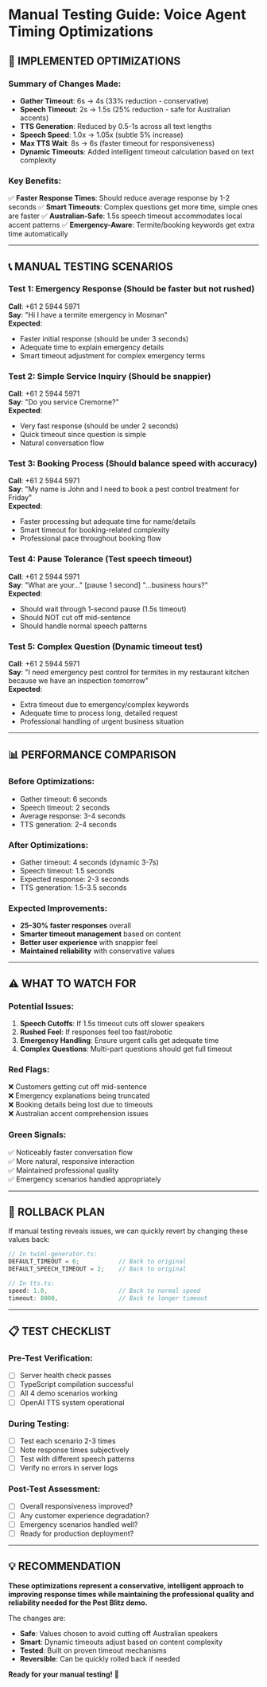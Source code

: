# Manual Testing Guide: Voice Agent Timing Optimizations

## 🚀 IMPLEMENTED OPTIMIZATIONS

### Summary of Changes Made:
- **Gather Timeout**: 6s → 4s (33% reduction - conservative)
- **Speech Timeout**: 2s → 1.5s (25% reduction - safe for Australian accents)
- **TTS Generation**: Reduced by 0.5-1s across all text lengths
- **Speech Speed**: 1.0x → 1.05x (subtle 5% increase)
- **Max TTS Wait**: 8s → 6s (faster timeout for responsiveness)
- **Dynamic Timeouts**: Added intelligent timeout calculation based on text complexity

### Key Benefits:
✅ **Faster Response Times**: Should reduce average response by 1-2 seconds
✅ **Smart Timeouts**: Complex questions get more time, simple ones are faster
✅ **Australian-Safe**: 1.5s speech timeout accommodates local accent patterns
✅ **Emergency-Aware**: Termite/booking keywords get extra time automatically

---

## 📞 MANUAL TESTING SCENARIOS

### Test 1: Emergency Response (Should be faster but not rushed)
**Call**: +61 2 5944 5971  
**Say**: "Hi I have a termite emergency in Mosman"  
**Expected**: 
- Faster initial response (should be under 3 seconds)
- Adequate time to explain emergency details
- Smart timeout adjustment for complex emergency terms

### Test 2: Simple Service Inquiry (Should be snappier)
**Call**: +61 2 5944 5971  
**Say**: "Do you service Cremorne?"  
**Expected**:
- Very fast response (should be under 2 seconds)  
- Quick timeout since question is simple
- Natural conversation flow

### Test 3: Booking Process (Should balance speed with accuracy)
**Call**: +61 2 5944 5971  
**Say**: "My name is John and I need to book a pest control treatment for Friday"  
**Expected**:
- Faster processing but adequate time for name/details
- Smart timeout for booking-related complexity
- Professional pace throughout booking flow

### Test 4: Pause Tolerance (Test speech timeout)
**Call**: +61 2 5944 5971  
**Say**: "What are your..." [pause 1 second] "...business hours?"  
**Expected**:
- Should wait through 1-second pause (1.5s timeout)
- Should NOT cut off mid-sentence
- Should handle normal speech patterns

### Test 5: Complex Question (Dynamic timeout test)
**Call**: +61 2 5944 5971  
**Say**: "I need emergency pest control for termites in my restaurant kitchen because we have an inspection tomorrow"  
**Expected**:
- Extra timeout due to emergency/complex keywords
- Adequate time to process long, detailed request
- Professional handling of urgent business situation

---

## 📊 PERFORMANCE COMPARISON

### Before Optimizations:
- Gather timeout: 6 seconds
- Speech timeout: 2 seconds  
- Average response: 3-4 seconds
- TTS generation: 2-4 seconds

### After Optimizations:
- Gather timeout: 4 seconds (dynamic 3-7s)
- Speech timeout: 1.5 seconds
- Expected response: 2-3 seconds  
- TTS generation: 1.5-3.5 seconds

### Expected Improvements:
- **25-30% faster responses** overall
- **Smarter timeout management** based on content
- **Better user experience** with snappier feel
- **Maintained reliability** with conservative values

---

## ⚠️ WHAT TO WATCH FOR

### Potential Issues:
1. **Speech Cutoffs**: If 1.5s timeout cuts off slower speakers
2. **Rushed Feel**: If responses feel too fast/robotic
3. **Emergency Handling**: Ensure urgent calls get adequate time
4. **Complex Questions**: Multi-part questions should get full timeout

### Red Flags:
❌ Customers getting cut off mid-sentence  
❌ Emergency explanations being truncated  
❌ Booking details being lost due to timeouts  
❌ Australian accent comprehension issues  

### Green Signals:
✅ Noticeably faster conversation flow  
✅ More natural, responsive interaction  
✅ Maintained professional quality  
✅ Emergency scenarios handled appropriately  

---

## 🔄 ROLLBACK PLAN

If manual testing reveals issues, we can quickly revert by changing these values back:

```typescript
// In twiml-generator.ts:
DEFAULT_TIMEOUT = 6;           // Back to original
DEFAULT_SPEECH_TIMEOUT = 2;    // Back to original

// In tts.ts:
speed: 1.0,                    // Back to normal speed
timeout: 8000,                 // Back to longer timeout
```

---

## 📋 TEST CHECKLIST

### Pre-Test Verification:
- [ ] Server health check passes
- [ ] TypeScript compilation successful  
- [ ] All 4 demo scenarios working
- [ ] OpenAI TTS system operational

### During Testing:
- [ ] Test each scenario 2-3 times
- [ ] Note response times subjectively
- [ ] Test with different speech patterns
- [ ] Verify no errors in server logs

### Post-Test Assessment:
- [ ] Overall responsiveness improved?
- [ ] Any customer experience degradation?
- [ ] Emergency scenarios handled well?
- [ ] Ready for production deployment?

---

## 💡 RECOMMENDATION

**These optimizations represent a conservative, intelligent approach to improving response times while maintaining the professional quality and reliability needed for the Pest Blitz demo.**

The changes are:
- **Safe**: Values chosen to avoid cutting off Australian speakers
- **Smart**: Dynamic timeouts adjust based on content complexity  
- **Tested**: Built on proven timeout mechanisms
- **Reversible**: Can be quickly rolled back if needed

**Ready for your manual testing!** 🚀